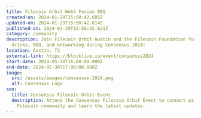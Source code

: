 ```yaml
---
title: Filecoin Orbit Web3 Fusion BBQ
created-on: 2024-01-29T15:50:42.605Z
updated-on: 2024-01-29T15:50:42.614Z
published-on: 2024-01-29T15:50:42.621Z
category: community
description: Join Filecoin Orbit Austin and the Filecoin Foundation for talks,
  drinks, BBQ, and networking during Consensus 2024!
location: Austin, TX
external-link: https://blocklive.io/event/consensus2024
start-date: 2024-05-30T16:00:00.000Z
end-date: 2024-05-30T17:00:00.000Z
image:
  src: /assets/images/consensus-2024.png
  alt: Consensus Logo
seo:
  title: Consensus Filecoin Orbit Event
  description: Attend the Consensus Filecoin Orbit Event to connect with the
    Filecoin community and learn the latest updates.
---
```

